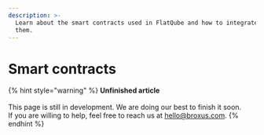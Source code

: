 ```yaml
---
description: >-
  Learn about the smart contracts used in FlatQube and how to integrate with
  them.
---
```


# Smart contracts

{% hint style="warning" %}
**Unfinished article**\
\
This page is still in development. We are doing our best to finish it soon.\
If you are willing to help, feel free to reach us at hello@broxus.com.
{% endhint %}



